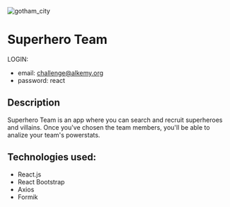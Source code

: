 ![gotham_city](https://p4.wallpaperbetter.com/wallpaper/13/361/145/dc-comics-gotham-city-metropolis-justice-league-hd-wallpaper-preview.jpg)
# Superhero Team

LOGIN:
- email: challenge@alkemy.org
- password: react

## Description

Superhero Team is an app where you can search and recruit superheroes and villains. Once you've chosen the team members, you'll be able to analize your team's powerstats.

## Technologies used:
- React.js
- React Bootstrap
- Axios
- Formik
